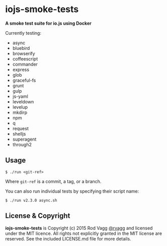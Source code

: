 # iojs-smoke-tests

**A smoke test suite for io.js using Docker**

Currently testing:

* async
* bluebird
* browserify
* coffeescript
* commander
* express
* glob
* graceful-fs
* grunt
* gulp
* js-yaml
* leveldown
* levelup
* mkdirp
* npm
* q
* request
* shelljs
* superagent
* through2

## Usage

```
$ ./run <git-ref>
```

Where `git-ref` is a commit, a tag, or a branch.

You can also run individual tests by specifying their script name:

```
$ ./run v2.3.0 async.sh
```

## License & Copyright

**iojs-smoke-tests** is Copyright (c) 2015 Rod Vagg [@rvagg](https://twitter.com/rvagg) and licensed under the MIT licence. All rights not explicitly granted in the MIT license are reserved. See the included LICENSE.md file for more details.

